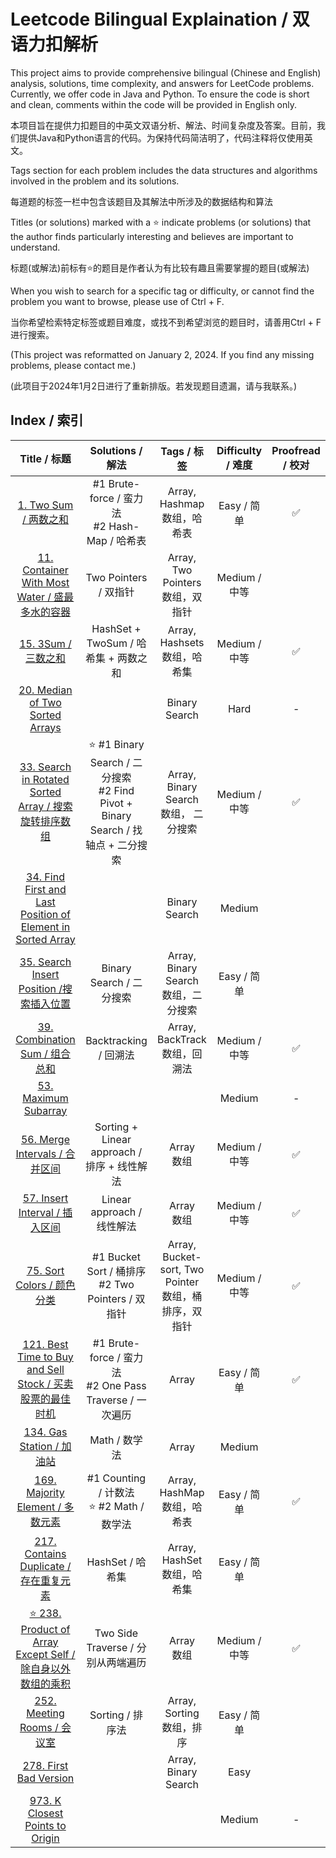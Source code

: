 # Leetcode Bilingual Explaination / 双语力扣解析

This project aims to provide comprehensive bilingual (Chinese and English) analysis, solutions, time complexity, and answers for LeetCode problems. Currently, we offer code in Java and Python. To ensure the code is short and clean, comments within the code will be provided in English only.

本项目旨在提供力扣题目的中英文双语分析、解法、时间复杂度及答案。目前，我们提供Java和Python语言的代码。为保持代码简洁明了，代码注释将仅使用英文。

Tags section for each problem includes the data structures and algorithms involved in the problem and its solutions.

每道题的标签一栏中包含该题目及其解法中所涉及的数据结构和算法

Titles (or solutions) marked with a ⭐️ indicate problems (or solutions) that the author finds particularly interesting and believes are important to understand.

标题(或解法)前标有⭐️的题目是作者认为有比较有趣且需要掌握的题目(或解法)

When you wish to search for a specific tag or difficulty, or cannot find the problem you want to browse, please use of Ctrl + F.

当你希望检索特定标签或题目难度，或找不到希望浏览的题目时，请善用Ctrl + F进行搜索。

(This project was reformatted on January 2, 2024. If you find any missing problems, please contact me.)

(此项目于2024年1月2日进行了重新排版。若发现题目遗漏，请与我联系。)

## Index / 索引

|                                                             Title / 标题                                                             |                                     Solutions / 解法                                     |                        Tags / 标签                        | Difficulty / 难度 | Proofread / 校对 |
| :-----------------------------------------------------------------------------------------------------------------------------------: | :---------------------------------------------------------------------------------------: | :-------------------------------------------------------: | :---------------: | :--------------: |
|                                            [1. Two Sum / 两数之和](/Solution/0001_Two_Sum.md)                                            |                    #1 Brute-force / 蛮力法<br />#2 Hash-Map / 哈希表                    |             Array, Hashmap<br />数组，哈希表             |    Easy / 简单    |        ✅        |
|                     [11. Container With Most Water / 盛最多水的容器](/Solution/0011_Container_With_Most_Water.md)                     |                                   Two Pointers / 双指针                                   |           Array, Two Pointers<br />数组，双指针           |   Medium / 中等   |                  |
|                                              [15. 3Sum / 三数之和](/Solution/0015_3Sum.md)                                              |                           HashSet + TwoSum / 哈希集 + 两数之和                           |             Array, Hashsets<br />数组，哈希集             |   Medium / 中等   |        ✅        |
|                                                   [20. Median of Two Sorted Arrays]()                                                   |                                                                                          |                       Binary Search                       |       Hard       |        -        |
|               [33. Search in Rotated Sorted Array / 搜索旋转排序数组](/Solution/0033_Search_in_Rotated_Sorted_Array.md)               | ⭐️ #1 Binary Search / 二分搜索<br />#2 Find Pivot + Binary Search / 找轴点 + 二分搜索 |         Array, Binary Search<br />数组， 二分搜索         |   Medium / 中等   |        ✅        |
| [34. Find First and Last Position of Element in Sorted Array](/Solution/0034_Find_First_and_Last_Position_of_Element_in_Sorted_Array.md) |                                                                                          |                       Binary Search                       |      Medium      |                  |
|                           [35. Search Insert Position /搜索插入位置](/Solution/0035_Search_Insert_Position.md)                           |                                 Binary Search / 二分搜索                                 |         Array, Binary Search<br />数组，二分搜索         |    Easy / 简单    |                  |
|                                   [39. Combination Sum / 组合总和](/Solution/0039_Combination_Sum.md)                                   |                                   Backtracking / 回溯法                                   |            Array, BackTrack<br />数组，回溯法            |   Medium / 中等   |        ✅        |
|                                        [53. Maximum Subarray](Solution/0053_Maximum_Subarray.md)                                        |                                                                                          |                                                          |      Medium      |        -        |
|                                   [56. Merge Intervals / 合并区间](/Solution/0056_Merge_Intervals.md)                                   |                        Sorting + Linear approach / 排序 + 线性解法                        |                      Array<br />数组                      |   Medium / 中等   |        ✅        |
|                                   [57. Insert Interval / 插入区间](/Solution/0057_Insert_Interval.md)                                   |                                Linear approach / 线性解法                                |                      Array<br />数组                      |   Medium / 中等   |        ✅        |
|                                       [75. Sort Colors / 颜色分类](/Solution/0075_Sort_Colors.md)                                       |                  #1 Bucket Sort / 桶排序<br />#2 Two Pointers / 双指针                  | Array, Bucket-sort, Two Pointer<br />数组，桶排序，双指针 |   Medium / 中等   |        ✅        |
|              [121. Best Time to Buy and Sell Stock / 买卖股票的最佳时机](/Solution/0121_Best_Time_to_Buy_and_Sell_Stock.md)              |              #1 Brute-force / 蛮力法<br />#2 One Pass Traverse / 一次遍历              |                           Array                           |    Easy / 简单    |        ✅        |
|                                       [134. Gas Station / 加油站](/Solution/0134_Gas_Station.md)                                       |                                       Math / 数学法                                       |                           Array                           |      Medium      |                  |
|                                  [169. Majority Element / 多数元素](/Solution/0169_Majority_Element.md)                                  |                    #1 Counting / 计数法<br />⭐️ #2 Math / 数学法                    |             Array, HashMap<br />数组，哈希表             |    Easy / 简单    |        ✅        |
|                              [217. Contains Duplicate / 存在重复元素](/Solution/0217_Contains_Duplicate.md)                              |                                     HashSet / 哈希集                                     |             Array, HashSet<br />数组，哈希集             |    Easy / 简单    |                  |
|             [⭐️ 238. Product of Array Except Self / 除自身以外数组的乘积](/Solution/0238_Product_of_Array_Except_Self.md)             |                            Two Side Traverse / 分别从两端遍历                            |                      Array<br />数组                      |   Medium / 中等   |        ✅        |
|                                     [252. Meeting Rooms / 会议室](/Solution/0252_Meeting_Rooms.md)                                     |                                     Sorting / 排序法                                     |              Array, Sorting<br />数组，排序              |    Easy / 简单    |                  |
|                                      [278. First Bad Version](/Solution/0278_First_Bad_Version.md)                                      |                                                                                          |                   Array, Binary Search                   |       Easy       |                  |
|                              [973. K Closest Points to Origin](/Solution/0973_K_Close_Points_To_Origin.md)                              |                                                                                          |                                                          |      Medium      |        -        |
